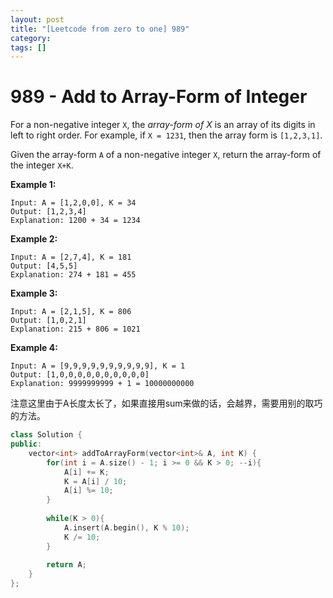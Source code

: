 ```yaml
---
layout: post
title: "[Leetcode from zero to one] 989"
category: 
tags: []
---
```


# 989 - Add to Array-Form of Integer

For a non-negative integer `X`, the *array-form of X* is an array of its digits in left to right order.  For example, if `X = 1231`, then the array form is `[1,2,3,1]`.

Given the array-form `A` of a non-negative integer `X`, return the array-form of the integer `X+K`.

 



**Example 1:**

```
Input: A = [1,2,0,0], K = 34
Output: [1,2,3,4]
Explanation: 1200 + 34 = 1234
```

**Example 2:**

```
Input: A = [2,7,4], K = 181
Output: [4,5,5]
Explanation: 274 + 181 = 455
```

**Example 3:**

```
Input: A = [2,1,5], K = 806
Output: [1,0,2,1]
Explanation: 215 + 806 = 1021
```

**Example 4:**

```
Input: A = [9,9,9,9,9,9,9,9,9,9], K = 1
Output: [1,0,0,0,0,0,0,0,0,0,0]
Explanation: 9999999999 + 1 = 10000000000
```



注意这里由于A长度太长了，如果直接用sum来做的话，会越界，需要用别的取巧的方法。

```c++
class Solution {
public:
    vector<int> addToArrayForm(vector<int>& A, int K) {
        for(int i = A.size() - 1; i >= 0 && K > 0; --i){
            A[i] += K;
            K = A[i] / 10;
            A[i] %= 10;
        }
        
        while(K > 0){
            A.insert(A.begin(), K % 10);
            K /= 10;
        }
        
        return A;
    }
};
```

